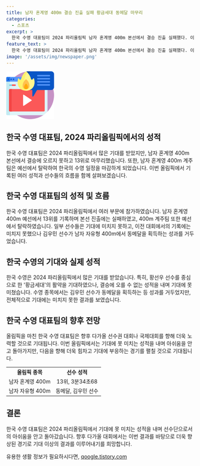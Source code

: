 ```yaml
---
title: 남자 혼계영 400m 결승 진출 실패 황금세대 동메달 마무리
categories:
  - 스포츠
excerpt: >
  한국 수영 대표팀이 2024 파리올림픽 남자 혼계영 400m 본선에서 결승 진출 실패했다. 이주호는 13위로 3분34초68 기록하며 마무리했고, 독일은 8위로 3분32초51 기록하여 한국을 앞질렀다. 한국 수영팀은 28년 만에 올림픽 남자 혼계영 400m 본선에 진출했지만 기대에 못 미치는 성적표를 받아들였다. 황선우, 양재훈, 이호준, 김우민으로 구성된 남자 계영 800m 대표팀은 결승에 오르긴 했지만 전체 6위로 메달을 획득하지 못했다. 15명의 선수가 출전했지만 메달은 김우민 혼자 획득했으며, 황선우의 결승 진출 실패도 아쉬웠다.
feature_text: >
  한국 수영 대표팀이 2024 파리올림픽 남자 혼계영 400m 본선에서 결승 진출 실패했다. 이주호는 13위로 3분34초68 기록하며 마무리했고, 독일은 8위로 3분32초51 기록하여 한국을 앞질렀다. 한국 수영팀은 28년 만에 올림픽 남자 혼계영 400m 본선에 진출했지만 기대에 못 미치는 성적표를 받아들였다. 황선우, 양재훈, 이호준, 김우민으로 구성된 남자 계영 800m 대표팀은 결승에 오르긴 했지만 전체 6위로 메달을 획득하지 못했다. 15명의 선수가 출전했지만 메달은 김우민 혼자 획득했으며, 황선우의 결승 진출 실패도 아쉬웠다.
image: '/assets/img/newspaper.png'
---
```


<p><img src="/assets/img/news.png" alt="rentncar 속보" /></p>

<h2 data-ke-size="size26">한국 수영 대표팀, 2024 파리올림픽에서의 성적</h2>

<p data-ke-size="size16">한국 수영 대표팀은 2024 파리올림픽에서 많은 기대를 받았지만, 남자 혼계영 400m 본선에서 결승에 오르지 못하고 13위로 마무리했습니다. 또한, 남자 혼계영 400m 계주팀은 예선에서 탈락하여 한국의 수영 일정을 마감하게 되었습니다. 이번 올림픽에서 기록된 여러 성적과 선수들의 흐름을 함께 살펴보겠습니다.</p>

<h2 data-ke-size="size26">한국 수영 대표팀의 성적 및 흐름</h2>

<p data-ke-size="size16">한국 수영 대표팀은 2024 파리올림픽에서 여러 부문에 참가하였습니다. 남자 혼계영 400m 예선에서 13위를 기록하며 본선 진출에는 실패하였고, 400m 계주팀 또한 예선에서 탈락하였습니다. 일부 선수들은 기대에 미치지 못하고, 이전 대회에서의 기록에는 미치지 못했으나 김우민 선수가 남자 자유형 400m에서 동메달을 획득하는 성과를 거두었습니다.</p>

<h2 data-ke-size="size26">한국 수영의 기대와 실제 성적</h2>

<p data-ke-size="size16">한국 수영은 2024 파리올림픽에서 많은 기대를 받았습니다. 특히, 황선우 선수를 중심으로 한 '황금세대'의 활약을 기대하였으나, 결승에 오를 수 없는 성적을 내며 기대에 못 미쳤습니다. 수영 종목에서는 김우민 선수가 동메달을 획득하는 등 성과를 거두었지만, 전체적으로 기대에는 미치지 못한 결과를 보였습니다.</p>

<h2 data-ke-size="size26">한국 수영 대표팀의 향후 전망</h2>

<p data-ke-size="size16">올림픽을 마친 한국 수영 대표팀은 향후 다가올 선수권 대회나 국제대회를 향해 더욱 노력할 것으로 기대됩니다. 이번 올림픽에서는 기대에 못 미치는 성적을 내며 아쉬움을 안고 돌아가지만, 다음을 향해 더욱 힘차고 기대에 부응하는 경기를 펼칠 것으로 기대됩니다.</p>

<table>
  <tr>
    <td style="text-align: center; height: 17px;"><b>올림픽 종목</b></td>
    <td style="text-align: center; height: 17px;"><b>선수 성적</b></td>
  </tr>
  <tr>
    <td style="text-align: center; height: 17px;">남자 혼계영 400m</td>
    <td style="text-align: center; height: 17px;">13위, 3분34초68</td>
  </tr>
  <tr>
    <td style="text-align: center; height: 17px;">남자 자유형 400m</td>
    <td style="text-align: center; height: 17px;">동메달, 김우민 선수</td>
  </tr>
</table>

<h2 data-ke-size="size26">결론</h2>

<p data-ke-size="size16">한국 수영 대표팀은 2024 파리올림픽에서 기대에 못 미치는 성적을 내며 선수단으로서의 아쉬움을 안고 돌아갔습니다. 향후 다가올 대회에서는 이번 결과를 바탕으로 더욱 향상된 경기로 기대 이상의 결과를 이루어내기를 희망합니다.</p>
유용한 생활 정보가 필요하시다면, <a href="https://qoogle.tistory.com" rel="dofollow">qoogle.tistory.com</a>


